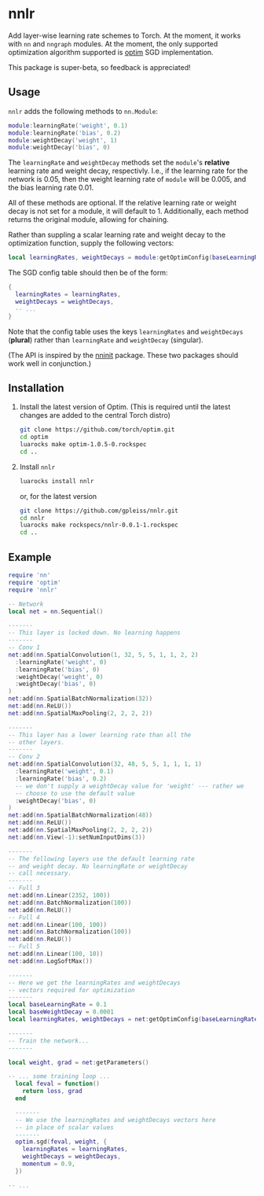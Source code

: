 # nnlr

Add layer-wise learning rate schemes to Torch.
At the moment, it works with `nn` and `nngraph` modules.
At the moment, the only supported optimization algorithm
supported is [optim](https://github.com/torch/optim)
SGD implementation.

This package is super-beta, so feedback is appreciated!

## Usage

`nnlr` adds the following methods to `nn.Module`:

```lua
module:learningRate('weight', 0.1)
module:learningRate('bias', 0.2)
module:weightDecay('weight', 1)
module:weightDecay('bias', 0)
```

The `learningRate` and `weightDecay` methods set the
`module`'s **relative** learning rate and weight decay, respectivly.
I.e., if the learning rate for the network is 0.05, then the
weight learning rate of `module` will be 0.005, and the bias learning
rate 0.01.

All of these methods are optional. If the relative learning rate or weight
decay is not set for a module, it will default to 1. Additionally, each
method returns the original module, allowing for chaining.

Rather than suppling a scalar learning rate and weight decay to the
optimization function, supply the following vectors:

```lua
local learningRates, weightDecays = module:getOptimConfig(baseLearningRate, baseWeightDecay)
```

The SGD config table should then be of the form:

```lua
{
  learningRates = learningRates,
  weightDecays = weightDecays,
  -- ...
}
```
Note that the config table uses the keys `learningRates` and `weightDecays` (**plural**)
rather than `learningRate` and `weightDecay` (singular).

(The API is inspired by the [nninit](https://github.com/Kaixhin/nninit) package.
These two packages should work well in conjunction.)


## Installation

1. Install the latest version of Optim.
   (This is required until the latest changes are added to the central Torch distro)

   ```sh
   git clone https://github.com/torch/optim.git
   cd optim
   luarocks make optim-1.0.5-0.rockspec
   cd ..
   ```

2. Install `nnlr`

   ```sh
   luarocks install nnlr
   ```

   or, for the latest version

   ```sh
   git clone https://github.com/gpleiss/nnlr.git
   cd nnlr
   luarocks make rockspecs/nnlr-0.0.1-1.rockspec
   cd ..
   ```

## Example

```lua
require 'nn'
require 'optim'
require 'nnlr'

-- Network
local net = nn.Sequential()

-------
-- This layer is locked down. No learning happens
-------
-- Conv 1
net:add(nn.SpatialConvolution(1, 32, 5, 5, 1, 1, 2, 2)
  :learningRate('weight', 0)
  :learningRate('bias', 0)
  :weightDecay('weight', 0)
  :weightDecay('bias', 0)
)
net:add(nn.SpatialBatchNormalization(32))
net:add(nn.ReLU())
net:add(nn.SpatialMaxPooling(2, 2, 2, 2))

-------
-- This layer has a lower learning rate than all the
-- other layers.
-------
-- Conv 2
net:add(nn.SpatialConvolution(32, 48, 5, 5, 1, 1, 1, 1)
  :learningRate('weight', 0.1)
  :learningRate('bias', 0.2)
  -- we don't supply a weightDecay value for 'weight' --- rather we
  -- choose to use the default value
  :weightDecay('bias', 0)
)
net:add(nn.SpatialBatchNormalization(48))
net:add(nn.ReLU())
net:add(nn.SpatialMaxPooling(2, 2, 2, 2))
net:add(nn.View(-1):setNumInputDims(3))

-------
-- The following layers use the default learning rate
-- and weight decay. No learningRate or weightDecay
-- call necessary.
-------
-- Full 3
net:add(nn.Linear(2352, 100))
net:add(nn.BatchNormalization(100))
net:add(nn.ReLU())
-- Full 4
net:add(nn.Linear(100, 100))
net:add(nn.BatchNormalization(100))
net:add(nn.ReLU())
-- Full 5
net:add(nn.Linear(100, 10))
net:add(nn.LogSoftMax())

-------
-- Here we get the learningRates and weightDecays
-- vectors required for optimization
-------
local baseLearningRate = 0.1
local baseWeightDecay = 0.0001
local learningRates, weightDecays = net:getOptimConfig(baseLearningRate, baseWeightDecay)

-------
-- Train the network...
-------

local weight, grad = net:getParameters()

-- ... some training loop ...
  local feval = function()
    return loss, grad
  end

  -------
  -- We use the learningRates and weightDecays vectors here
  -- in place of scalar values
  -------
  optim.sgd(feval, weight, {
    learningRates = learningRates,
    weightDecays = weightDecays,
    momentum = 0.9,
  })

-- ...

